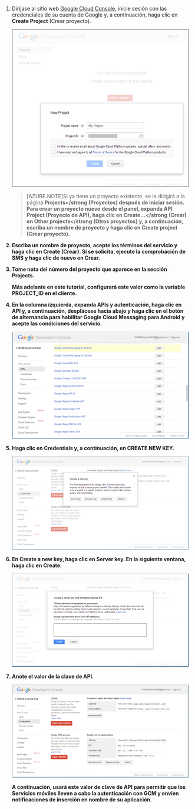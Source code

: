 ﻿
1. Diríjase al sitio web <a href="http://cloud.google.com/console" target="_blank">Google Cloud Console</a>, inicie sesión con las credenciales de su cuenta de Google y, a continuación, haga clic en **Create Project** (Crear proyecto).

   	![](./media/notification-hubs-android-get-started/mobile-services-google-new-project.png)   

	>[AZURE.NOTE]Si ya tiene un proyecto existente, se le dirigirá a la página <strong>Projects</strong (Proyectos) después de iniciar sesión. Para crear un proyecto nuevo desde el panel, expanda <strong>API Project</strong> (Proyecto de API), haga clic en <strong>Create...</strong (Crear) en <strong>Other projects</strong (Otros proyectos) y, a continuación, escriba un nombre de proyecto y haga clic en <strong>Create project</strong> (Crear proyecto).

2. Escriba un nombre de proyecto, acepte los términos del servicio y haga clic en **Create** (Crear). Si se solicita, ejecute la comprobación de SMS y haga clic de nuevo en **Crear**.

3. Tome nota del número del proyecto que aparece en la sección **Projects**. 

	Más adelante en este tutorial, configurará este valor como la variable PROJECT_ID en el cliente.

4. En la columna izquierda, expanda **APIs y autenticación**, haga clic en **API** y, a continuación, desplácese hacia abajo y haga clic en el botón de alternancia para habilitar **Google Cloud Messaging para Android** y acepte las condiciones del servicio. 

	![](./media/notification-hubs-android-get-started/mobile-services-google-enable-GCM.png)

5. Haga clic en **Credentials** y, a continuación, en **CREATE NEW KEY**. 

   	![](./media/notification-hubs-android-get-started/mobile-services-google-create-server-key.png)

6. En **Create a new key**, haga clic en **Server key**. En la siguiente ventana, haga clic en **Create**.

   	![](./media/notification-hubs-android-get-started/mobile-services-google-create-server-key2.png)

7. Anote el valor de la **clave de API**.

   	![](./media/notification-hubs-android-get-started/mobile-services-google-create-server-key3.png) 

	A continuación, usará este valor de clave de API para permitir que los Servicios móviles lleven a cabo la autenticación con GCM y envíen notificaciones de inserción en nombre de su aplicación.


<!--HONumber=47-->

